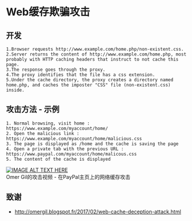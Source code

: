 # Web缓存欺骗攻击

## 开发
```
1.Browser requests http://www.example.com/home.php/non-existent.css.
2.Server returns the content of http://www.example.com/home.php, most probably with HTTP caching headers that instruct to not cache this page.
3.The response goes through the proxy.
4.The proxy identifies that the file has a css extension.
5.Under the cache directory, the proxy creates a directory named home.php, and caches the imposter "CSS" file (non-existent.css) inside.
```

## 攻击方法 - 示例
```
1. Normal browsing, visit home : https://www.example.com/myaccount/home/
2. Open the malicious link : https://www.example.com/myaccount/home/malicious.css
3. The page is displayed as /home and the cache is saving the page
4. Open a private tab with the previous URL : https://www.paypal.com/myaccount/home/malicous.css
5. The content of the cache is displayed
```

[![IMAGE ALT TEXT HERE](https://img.youtube.com/vi/pLte7SomUB8/0.jpg)](https://www.youtube.com/watch?v=pLte7SomUB8)   
Omer Gil的攻击视频 - 在PayPal主页上的网络缓存攻击

## 致谢
* http://omergil.blogspot.fr/2017/02/web-cache-deception-attack.html
